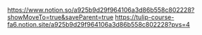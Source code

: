https://www.notion.so/a925b9d29f964106a3d86b558c802228?showMoveTo=true&saveParent=true
https://tulip-course-fa6.notion.site/a925b9d29f964106a3d86b558c802228?pvs=4
